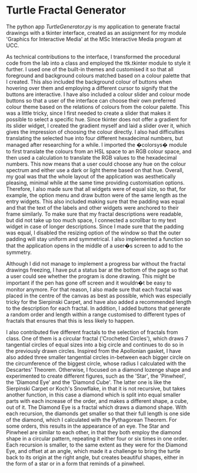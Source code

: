 # Turtle Fractal Generator

The python app *TurtleGenerator.py* is my application to generate fractal drawings with a tkinter interface, created as an assignment for my module 'Graphics for Interactive Media' at the MSc Interactive Media program at UCC.

As technical contributions to the interface, I transformed the procedural code from the lab into a class and employed the ttk.tkinter module to style it further. I used one of the built-in themes and customised it so that all foreground and background colours matched based on a colour palette that I created. This also included the background colour of buttons when hovering over them and employing a different cursor to signify that the buttons are interactive. I have also included a colour slider and colour mode buttons so that a user of the interface can choose their own preferred colour theme based on the relations of colours from the colour palette. This was a little tricky, since I first needed to create a slider that makes it possible to select a specific hue. Since tkinter does not offer a gradient for its slider widget, I created the gradient myself and laid a slider over it, which gives the impression of choosing the colour directly. I also had difficulties translating the selected hue into four different hexadecimal numbers, but managed after researching for a while. I imported the �colorsys� module to first translate the colours from an HSL space to an RGB colour space, and then used a calculation to translate the RGB values to the hexadecimal numbers. This now means that a user could choose any hue on the colour spectrum and either use a dark or light theme based on that hue. 
Overall, my goal was that the whole layout of the application was aesthetically pleasing, minimal while at the same time providing customisation options. Therefore, I also made sure that all widgets were of equal size, so that, for example, the option menu and draw button were of the same length as the entry widgets. This also included making sure that the padding was equal and that the text of the labels and other widgets were anchored to their frame similarly. To make sure that my fractal descriptions were readable, but did not take up too much space, I connected a scrollbar to my text widget in case of longer descriptions. 
Since I made sure that the padding was equal, I disabled the resizing option of the window so that the outer padding will stay uniform and symmetrical. I also implemented a function so that the application opens in the middle of a user�s screen to add to the symmetry. 

Although I did not manage to implement a progress bar without the fractal drawings freezing, I have put a status bar at the bottom of the page so that a user could see whether the program is done drawing. This might be important if the pen has gone off screen and it wouldn�t be easy to monitor anymore. For that reason, I also made sure that each fractal was placed in the centre of the canvas as best as possible, which was especially tricky for the Sierpinski Carpet, and have also added a recommended length to the description for each fractal. In addition, I added buttons that generate a random order and length within a range customised to different types of fractals that ensures that this is less likely to happen. 

I also contributed five different fractals to the selection of fractals from class. One of them is a circular fractal ('Crocheted Circles'), which draws 7 tangential circles of equal sizes into a big circle and continues to do so in the previously drawn circles. Inspired from the Apollonian gasket, I have also added three smaller tangential circles in-between each bigger circle on the circumference of the biggest circle, whose radius I calculated with the Descartes' Theorem. Otherwise, I focused on a diamond lozenge shape and experimented to create different figures, such as the 'Star', the 'Pinwheel', the 'Diamond Eye' and the 'Diamond Cube'. The latter one is like the Sierpinski Carpet or Koch's Snowflake, in that it is not recursive, but takes another function, in this case a diamond which is split into equal smaller parts with each increase of the order, and makes a different shape, a cube, out of it. The Diamond Eye is a fractal which draws a diamond shape. With each recursion, the diamonds get smaller so that their full length is one side of the diamond, which I calculated with the Pythagorean Theorem. For some orders, this results in the appearance of an eye. The Star and Pinwheel are similar to each other, in that they both employ the diamond shape in a circular pattern, repeating it either four or six times in one order. Each recursion is smaller, to the same extent as they were for the Diamond Eye, and offset at an angle, which made it a challenge to bring the turtle back to its origin at the right angle, but creates beautiful shapes, either in the form of a star or in a form that reminds of a pinwheel. 
